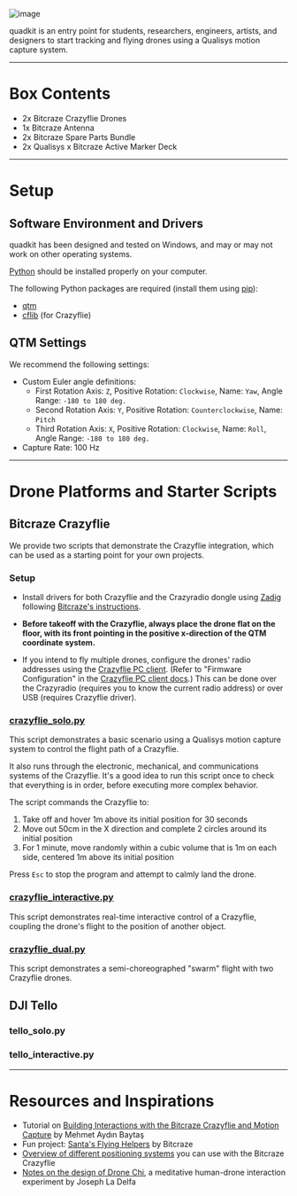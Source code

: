 ![image](https://user-images.githubusercontent.com/1661078/156165793-8d778cb6-b70a-479b-8289-c36ade7ff41e.png)

quadkit is an entry point for students, researchers, engineers, artists, and designers to start tracking and flying drones using a Qualisys motion capture system.

---

# Box Contents

- 2x Bitcraze Crazyflie Drones
- 1x Bitcraze Antenna
- 2x Bitcraze Spare Parts Bundle
- 2x Qualisys x Bitcraze Active Marker Deck

---

# Setup

## Software Environment and Drivers

quadkit has been designed and tested on Windows, and may or may not work on other operating systems.

[Python](https://www.python.org/) should be installed properly on your computer.

The following Python packages are required (install them using [pip](https://pypi.org/project/pip/)):

- [qtm](https://github.com/qualisys/qualisys_python_sdk)
- [cflib](https://github.com/bitcraze/crazyflie-lib-python) (for Crazyflie)

## QTM Settings

We recommend the following settings:

- Custom Euler angle definitions:
  - First Rotation Axis: `Z`, Positive Rotation: `Clockwise`, Name: `Yaw`, Angle Range: `-180 to 180 deg.`
  - Second Rotation Axis: `Y`, Positive Rotation: `Counterclockwise`, Name: `Pitch`
  - Third Rotation Axis: `X`, Positive Rotation: `Clockwise`, Name: `Roll`, Angle Range: `-180 to 180 deg.`
- Capture Rate: 100 Hz

---

# Drone Platforms and Starter Scripts

## Bitcraze Crazyflie

We provide two scripts that demonstrate the Crazyflie integration, which can be used as a starting point for your own projects.

### Setup

- Install drivers for both Crazyflie and the Crazyradio dongle using [Zadig](https://zadig.akeo.ie/) following [Bitcraze's instructions](https://www.bitcraze.io/documentation/repository/crazyradio-firmware/master/building/usbwindows/).

- **Before takeoff with the Crazyflie, always place the drone flat on the floor, with its front pointing in the positive x-direction of the QTM coordinate system.**

- If you intend to fly multiple drones, configure the drones' radio addresses using the [Crazyflie PC client](https://github.com/bitcraze/crazyflie-clients-python). (Refer to "Firmware Configuration" in the [Crazyflie PC client docs](https://www.bitcraze.io/documentation/repository/crazyflie-clients-python/master/userguides/userguide_client/).) This can be done over the Crazyradio (requires you to know the current radio address) or over USB (requires Crazyflie driver).

### [crazyflie_solo.py](crazyflie_solo.py)

This script demonstrates a basic scenario using a Qualisys motion capture system to control the flight path of a Crazyflie.

It also runs through the electronic, mechanical, and communications systems of the Crazyflie. It's a good idea to run this script once to check that everything is in order, before executing more complex behavior.

The script commands the Crazyflie to:

1. Take off and hover 1m above its initial position for 30 seconds
2. Move out 50cm in the X direction and complete 2 circles around its initial position
3. For 1 minute, move randomly within a cubic volume that is 1m on each side, centered 1m above its initial position

Press `Esc` to stop the program and attempt to calmly land the drone. 

### [crazyflie_interactive.py](crazyflie_interactive.py)

This script demonstrates real-time interactive control of a Crazyflie, coupling the drone's flight to the position of another object.

### [crazyflie_dual.py](crazyflie_dual.py)

This script demonstrates a semi-choreographed "swarm" flight with two Crazyflie drones.

## DJI Tello

### tello_solo.py

### tello_interactive.py

---

# Resources and Inspirations

- Tutorial on [Building Interactions with the Bitcraze Crazyflie and Motion Capture](https://www.baytas.net/blog/crazyflie) by Mehmet Aydın Baytaş
- Fun project: [Santa's Flying Helpers](https://www.bitcraze.io/2021/12/santas-flying-helpers/) by Bitcraze
- [Overview of different positioning systems](https://www.bitcraze.io/2021/05/positioning-system-overview/) you can use with the Bitcraze Crazyflie
- [Notes on the design of Drone Chi](https://www.bitcraze.io/2019/12/designing-dronechi/), a meditative human-drone interaction experiment by Joseph La Delfa
